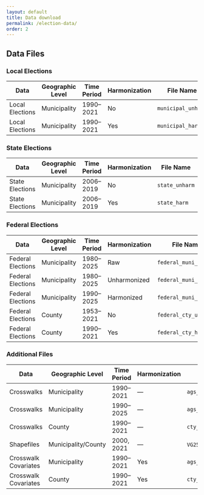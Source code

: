 ```yaml
---
layout: default
title: Data download
permalink: /election-data/
order: 2
---
```

## Data Files

### Local Elections

| **Data** | **Geographic Level** | **Time Period** | **Harmonization** | **File Name** | **Download Link** |
|----------|---------------------|-----------------|-------------------|---------------|------------------|
| Local Elections | Municipality | 1990–2021 | No | `municipal_unharm` | [CSV](https://github.com/awiedem/german_election_data/raw/refs/heads/main/data/municipal_elections/final/municipal_unharm.csv?download=) [RDS](https://github.com/awiedem/german_election_data/raw/refs/heads/main/data/municipal_elections/final/municipal_unharm.rds) |
| Local Elections | Municipality | 1990–2021 | Yes | `municipal_harm` | [CSV](https://github.com/awiedem/german_election_data/raw/refs/heads/main/data/municipal_elections/final/municipal_harm.csv?download=) [RDS](https://github.com/awiedem/german_election_data/raw/refs/heads/main/data/municipal_elections/final/municipal_harm.rds) |

### State Elections

| **Data** | **Geographic Level** | **Time Period** | **Harmonization** | **File Name** | **Download Link** |
|----------|---------------------|-----------------|-------------------|---------------|------------------|
| State Elections | Municipality | 2006–2019 | No | `state_unharm` | [CSV](https://github.com/awiedem/german_election_data/raw/refs/heads/main/data/state_elections/final/state_unharm.csv?download=) [RDS](https://github.com/awiedem/german_election_data/raw/refs/heads/main/data/state_elections/final/state_unharm.rds) |
| State Elections | Municipality | 2006–2019 | Yes | `state_harm` | [CSV](https://github.com/awiedem/german_election_data/raw/refs/heads/main/data/state_elections/final/state_harm.csv?download=) [RDS](https://github.com/awiedem/german_election_data/raw/refs/heads/main/data/state_elections/final/state_harm.rds) |

### Federal Elections

| **Data** | **Geographic Level** | **Time Period** | **Harmonization** | **File Name** | **Download Link** |
|----------|---------------------|-----------------|-------------------|---------------|------------------|
| Federal Elections | Municipality | 1980–2025 | Raw | `federal_muni_raw` | [CSV](https://github.com/awiedem/german_election_data/raw/refs/heads/main/data/federal_elections/municipality_level/final/federal_muni_raw.csv?download=) [RDS](https://github.com/awiedem/german_election_data/raw/refs/heads/main/data/federal_elections/municipality_level/final/federal_muni_raw.rds) |
| Federal Elections | Municipality | 1980–2025 | Unharmonized | `federal_muni_unharm` | [CSV](https://github.com/awiedem/german_election_data/raw/refs/heads/main/data/federal_elections/municipality_level/final/federal_muni_unharm.csv?download=) [RDS](https://github.com/awiedem/german_election_data/raw/refs/heads/main/data/federal_elections/municipality_level/final/federal_muni_unharm.rds) |
| Federal Elections | Municipality | 1990–2025 | Harmonized | `federal_muni_harm` | [CSV](https://github.com/awiedem/german_election_data/raw/refs/heads/main/data/federal_elections/municipality_level/final/federal_muni_harm.csv?download=) [RDS](https://github.com/awiedem/german_election_data/raw/refs/heads/main/data/federal_elections/municipality_level/final/federal_muni_harm.rds) |
| Federal Elections | County | 1953–2021 | No | `federal_cty_unharm` | [CSV](https://github.com/awiedem/german_election_data/raw/refs/heads/main/data/federal_elections/county_level/final/federal_cty_unharm.csv?download=) [RDS](https://github.com/awiedem/german_election_data/raw/refs/heads/main/data/federal_elections/county_level/final/federal_cty_unharm.rds) |
| Federal Elections | County | 1990–2021 | Yes | `federal_cty_harm` | [CSV](https://github.com/awiedem/german_election_data/raw/refs/heads/main/data/federal_elections/county_level/final/federal_cty_harm.csv?download=) [RDS](https://github.com/awiedem/german_election_data/raw/refs/heads/main/data/federal_elections/county_level/final/federal_cty_harm.rds) |

### Additional Files

| **Data** | **Geographic Level** | **Time Period** | **Harmonization** | **File Name** | **Download Link** |
|----------|---------------------|-----------------|-------------------|---------------|------------------|
| Crosswalks | Municipality | 1990–2021 | — | `ags_crosswalks` | [CSV](https://github.com/awiedem/german_election_data/raw/refs/heads/main/data/crosswalks/final/ags_crosswalks.csv?download=) [RDS](https://github.com/awiedem/german_election_data/raw/refs/heads/main/data/crosswalks/final/ags_crosswalks.rds) |
| Crosswalks | Municipality | 1990–2025 | — | `ags_1990_2025_crosswalk` | [CSV](https://github.com/awiedem/german_election_data/raw/refs/heads/main/data/crosswalks/final/ags_1990_2025_crosswalk.csv?download=) [RDS](https://github.com/awiedem/german_election_data/raw/refs/heads/main/data/crosswalks/final/ags_1990_2025_crosswalk.rds) |
| Crosswalks | County | 1990–2021 | — | `cty_crosswalks` | [CSV](https://github.com/awiedem/german_election_data/raw/refs/heads/main/data/crosswalks/final/cty_crosswalks.csv?download=) [RDS](https://github.com/awiedem/german_election_data/raw/refs/heads/main/data/crosswalks/final/cty_crosswalks.rds) |
| Shapefiles | Municipality/County | 2000, 2021 | — | `VG250_GEM` / `VG250_KRS` | [2000](https://github.com/awiedem/german_election_data/tree/main/data/shapefiles/2000) [2021](https://github.com/awiedem/german_election_data/tree/main/data/shapefiles/2021) |
| Crosswalk Covariates | Municipality | 1990–2021 | Yes | `ags_area_pop_emp` | [CSV](https://github.com/awiedem/german_election_data/raw/refs/heads/main/data/covars_municipality/final/ags_area_pop_emp.csv?download=) [RDS](https://github.com/awiedem/german_election_data/raw/refs/heads/main/data/covars_municipality/final/ags_area_pop_emp.rds) |
| Crosswalk Covariates | County | 1990–2021 | Yes | `cty_area_pop_emp` | [CSV](https://github.com/awiedem/german_election_data/raw/refs/heads/main/data/covars_county/final/cty_area_pop_emp.csv?download=) [RDS](https://github.com/awiedem/german_election_data/raw/refs/heads/main/data/covars_county/final/cty_area_pop_emp.rds) |
